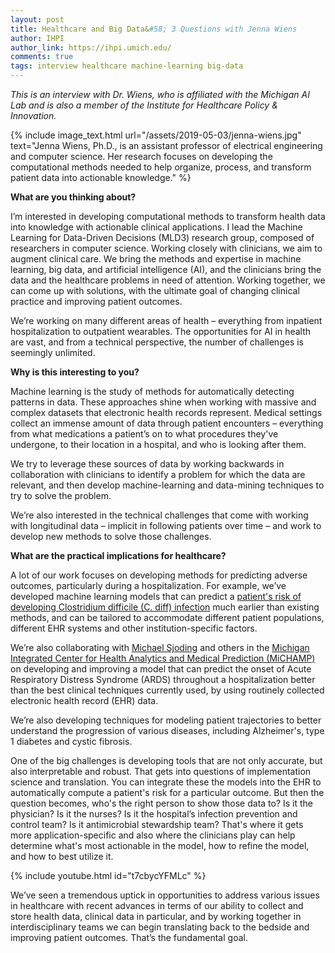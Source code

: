 ```yaml
---
layout: post
title: Healthcare and Big Data&#58; 3 Questions with Jenna Wiens
author: IHPI
author_link: https://ihpi.umich.edu/ 
comments: true
tags: interview healthcare machine-learning big-data
---
```

<i>This is an interview with Dr. Wiens, who is affiliated with the Michigan AI Lab and is also a member of the Institute for Healthcare Policy & Innovation.</i>

{% include image_text.html url="/assets/2019-05-03/jenna-wiens.jpg" text="Jenna Wiens, Ph.D., is an assistant professor of electrical engineering and computer science. Her research focuses on developing the computational methods needed to help organize, process, and transform patient data into actionable knowledge." %}

<b>What are you thinking about?</b>

I’m interested in developing computational methods to transform health data into knowledge with actionable clinical applications. I lead the Machine Learning for Data-Driven Decisions (MLD3) research group, composed of researchers in computer science. Working closely with clinicians, we aim to augment clinical care. We bring the methods and expertise in machine learning, big data, and artificial intelligence (AI), and the clinicians bring the data and the healthcare problems in need of attention. Working together, we can come up with solutions, with the ultimate goal of changing clinical practice and improving patient outcomes.

We’re working on many different areas of health – everything from inpatient hospitalization to outpatient wearables. The opportunities for AI in health are vast, and from a technical perspective, the number of challenges is seemingly unlimited.

<b>Why is this interesting to you?</b>

Machine learning is the study of methods for automatically detecting patterns in data. These approaches shine when working with massive and complex datasets that electronic health records represent. Medical settings collect an immense amount of data through patient encounters – everything from what medications a patient’s on to what procedures they've undergone, to their location in a hospital, and who is looking after them.

We try to leverage these sources of data by working backwards in collaboration with clinicians to identify a problem for which the data are relevant, and then develop machine-learning and data-mining techniques to try to solve the problem.

We’re also interested in the technical challenges that come with working with longitudinal data – implicit in following patients over time – and work to develop new methods to solve those challenges.

<b>What are the practical implications for healthcare?</b>

A lot of our work focuses on developing methods for predicting adverse outcomes, particularly during a hospitalization. For example, we’ve developed machine learning models that can predict a [patient's risk of developing Clostridium difficile (C. diff) infection](https://ihpi.umich.edu/news/machine-learning-model-provides-rapid-prediction-c-difficile-infection-risk) much earlier than existing methods, and can be tailored to accommodate different patient populations, different EHR systems and other institution-specific factors.

We’re also collaborating with [Michael Sjoding](https://ihpi.umich.edu/our-experts/msjoding) and others in the [Michigan Integrated Center for Health Analytics and Medical Prediction (MiCHAMP)](https://michamp.med.umich.edu/) on developing and improving a model that can predict the onset of Acute Respiratory Distress Syndrome (ARDS) throughout a hospitalization better than the best clinical techniques currently used, by using routinely collected electronic health record (EHR) data.

We’re also developing techniques for modeling patient trajectories to better understand the progression of various diseases, including Alzheimer's, type 1 diabetes and cystic fibrosis.

One of the big challenges is developing tools that are not only accurate, but also interpretable and robust. That gets into questions of implementation science and translation. You can integrate these the models into the EHR to automatically compute a patient's risk for a particular outcome. But then the question becomes, who's the right person to show those data to? Is it the physician? Is it the nurses? Is it the hospital’s infection prevention and control team? Is it antimicrobial stewardship team? That's where it gets more application-specific and also where the clinicians play can help determine what's most actionable in the model, how to refine the model, and how to best utilize it.

{% include youtube.html id="t7cbycYFMLc" %}

We’ve seen a tremendous uptick in opportunities to address various issues in healthcare with recent advances in terms of our ability to collect and store health data, clinical data in particular, and by working together in interdisciplinary teams we can begin translating back to the bedside and improving patient outcomes. That’s the fundamental goal.
